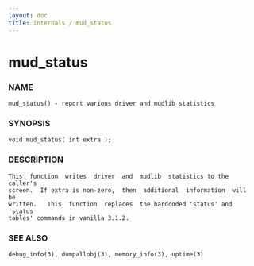 ```yaml
---
layout: doc
title: internals / mud_status
---
```

# mud_status

### NAME

    mud_status() - report various driver and mudlib statistics

### SYNOPSIS

    void mud_status( int extra );

### DESCRIPTION

    This  function  writes  driver  and  mudlib  statistics to the caller's
    screen.  If extra is non-zero,  then  additional  information  will  be
    written.   This  function  replaces  the hardcoded 'status' and 'status
    tables' commands in vanilla 3.1.2.

### SEE ALSO

    debug_info(3), dumpallobj(3), memory_info(3), uptime(3)

